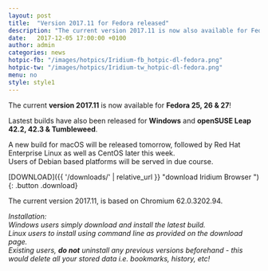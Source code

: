 ```yaml
---
layout: post
title:  "Version 2017.11 for Fedora released"
description: "The current version 2017.11 is now also available for Fedora 25, 26 & 27! Lastest builds have also been released for Windows and openSUSE Leap 42.2, 42.3 & Tumbleweed."
date:   2017-12-05 17:00:00 +0100
author:	admin
categories: news
hotpic-fb: "/images/hotpics/Iridium-fb_hotpic-dl-fedora.png"
hotpic-tw: "/images/hotpics/Iridium-tw_hotpic-dl-fedora.png"
menu: no
style: style1
---
```


The current **version 2017.11** is now available for **Fedora 25, 26 & 27**!     
     
Lastest builds have also been released for **Windows** and **openSUSE Leap 42.2, 42.3 & Tumbleweed**.    
<!--break-->
A new build for macOS will be released tomorrow, followed by Red Hat Enterprise Linux as well as CentOS later this week.     
Users of Debian based platforms will be served in due course.     
     
[DOWNLOAD]({{ '/downloads/' | relative_url }} "download Iridium Browser "){: .button .download}     
	  
The current version 2017.11, is based on Chromium 62.0.3202.94.     
      
*Installation:    
Windows users simply download and install the latest build.     
Linux users to install using command line as provided on the download page.     
Existing users, **do not** uninstall any previous versions beforehand - this would delete all your stored data i.e. bookmarks, history, etc!*
